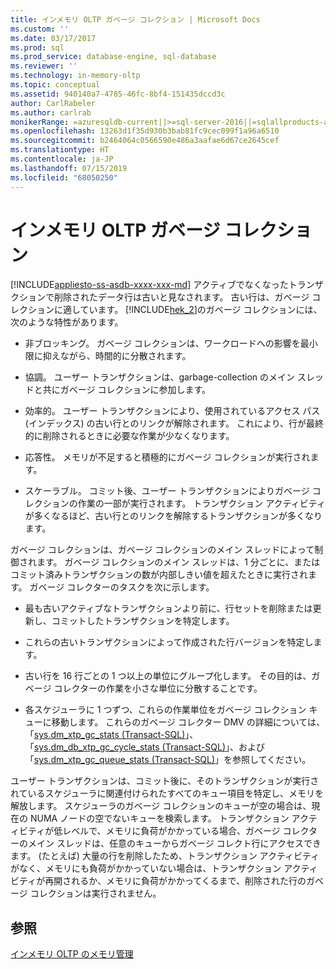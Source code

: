 ```yaml
---
title: インメモリ OLTP ガベージ コレクション | Microsoft Docs
ms.custom: ''
ms.date: 03/17/2017
ms.prod: sql
ms.prod_service: database-engine, sql-database
ms.reviewer: ''
ms.technology: in-memory-oltp
ms.topic: conceptual
ms.assetid: 940140a7-4785-46fc-8bf4-151435dccd3c
author: CarlRabeler
ms.author: carlrab
monikerRange: =azuresqldb-current||>=sql-server-2016||=sqlallproducts-allversions||>=sql-server-linux-2017||=azuresqldb-mi-current
ms.openlocfilehash: 13263d1f35d930b3bab81fc9cec099f1a96a6510
ms.sourcegitcommit: b2464064c0566590e486a3aafae6d67ce2645cef
ms.translationtype: HT
ms.contentlocale: ja-JP
ms.lasthandoff: 07/15/2019
ms.locfileid: "68050250"
---
```

# <a name="in-memory-oltp-garbage-collection"></a>インメモリ OLTP ガベージ コレクション
[!INCLUDE[appliesto-ss-asdb-xxxx-xxx-md](../../includes/appliesto-ss-asdb-xxxx-xxx-md.md)]
  アクティブでなくなったトランザクションで削除されたデータ行は古いと見なされます。 古い行は、ガベージ コレクションに適しています。 [!INCLUDE[hek_2](../../includes/hek-2-md.md)]のガベージ コレクションには、次のような特性があります。  
  
-   非ブロッキング。 ガベージ コレクションは、ワークロードへの影響を最小限に抑えながら、時間的に分散されます。  
  
-   協調。 ユーザー トランザクションは、garbage-collection のメイン スレッドと共にガベージ コレクションに参加します。  
  
-   効率的。 ユーザー トランザクションにより、使用されているアクセス パス (インデックス) の古い行とのリンクが解除されます。 これにより、行が最終的に削除されるときに必要な作業が少なくなります。  
  
-   応答性。 メモリが不足すると積極的にガベージ コレクションが実行されます。  
  
-   スケーラブル。 コミット後、ユーザー トランザクションによりガベージ コレクションの作業の一部が実行されます。 トランザクション アクティビティが多くなるほど、古い行とのリンクを解除するトランザクションが多くなります。  
  
 ガベージ コレクションは、ガベージ コレクションのメイン スレッドによって制御されます。 ガベージ コレクションのメイン スレッドは、1 分ごとに、またはコミット済みトランザクションの数が内部しきい値を超えたときに実行されます。 ガベージ コレクターのタスクを次に示します。  
  
-   最も古いアクティブなトランザクションより前に、行セットを削除または更新し、コミットしたトランザクションを特定します。  
  
-   これらの古いトランザクションによって作成された行バージョンを特定します。  
  
-   古い行を 16 行ごとの 1 つ以上の単位にグループ化します。 その目的は、ガベージ コレクターの作業を小さな単位に分散することです。  
  
-   各スケジューラに 1 つずつ、これらの作業単位をガベージ コレクション キューに移動します。 これらのガベージ コレクター DMV の詳細については、「[sys.dm_xtp_gc_stats &#40;Transact-SQL&#41;](../../relational-databases/system-dynamic-management-views/sys-dm-xtp-gc-stats-transact-sql.md)」、「[sys.dm_db_xtp_gc_cycle_stats &#40;Transact-SQL&#41;](../../relational-databases/system-dynamic-management-views/sys-dm-db-xtp-gc-cycle-stats-transact-sql.md)」、および「[sys.dm_xtp_gc_queue_stats &#40;Transact-SQL&#41;](../../relational-databases/system-dynamic-management-views/sys-dm-xtp-gc-queue-stats-transact-sql.md)」を参照してください。  
  
 ユーザー トランザクションは、コミット後に、そのトランザクションが実行されているスケジューラに関連付けられたすべてのキュー項目を特定し、メモリを解放します。 スケジューラのガベージ コレクションのキューが空の場合は、現在の NUMA ノードの空でないキューを検索します。 トランザクション アクティビティが低レベルで、メモリに負荷がかかっている場合、ガベージ コレクターのメイン スレッドは、任意のキューからガベージ コレクト行にアクセスできます。 (たとえば) 大量の行を削除したため、トランザクション アクティビティがなく、メモリにも負荷がかかっていない場合は、トランザクション アクティビティが再開されるか、メモリに負荷がかかってくるまで、削除された行のガベージ コレクションは実行されません。  
  
## <a name="see-also"></a>参照  
 [インメモリ OLTP のメモリ管理](https://msdn.microsoft.com/library/d82f21fa-6be1-4723-a72e-f2526fafd1b6)  
  
  

